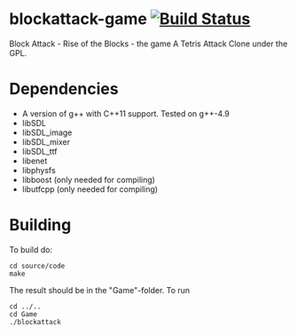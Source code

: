 # blockattack-game [![Build Status](https://travis-ci.org/blockattack/blockattack-game.svg)](https://travis-ci.org/blockattack/blockattack-game)
Block Attack - Rise of the Blocks - the game
A Tetris Attack Clone under the GPL. 

# Dependencies
  * A version of g++ with C++11 support. Tested on g++-4.9
  * libSDL
  * libSDL_image
  * libSDL_mixer
  * libSDL_ttf
  * libenet
  * libphysfs
  * libboost (only needed for compiling)
  * libutfcpp (only needed for compiling)

# Building
To build do:
```
cd source/code
make
```
The result should be in the "Game"-folder. To run
```
cd ../..
cd Game
./blockattack
```



